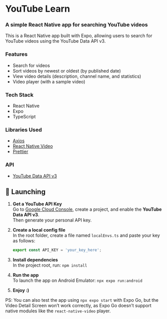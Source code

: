 # YouTube Learn

### A simple React Native app for searching YouTube videos

This is a React Native app built with Expo, allowing users to search for YouTube videos using the YouTube Data API v3.

### Features
- Search for videos
- Sort videos by newest or oldest (by published date)
- View video details (description, channel name, and statistics)
- Video player (with a sample video)


### Tech Stack
- React Native
- Expo
- TypeScript


### Libraries Used
- [Axios](https://axios-http.com/docs/intro)
- [React Native Video](https://docs.thewidlarzgroup.com/react-native-video)
- [Prettier](https://prettier.io/docs/configuration)


### API
- [YouTube Data API v3](https://developers.google.com/youtube/v3/docs)


## 🚀 Launching

1. **Get a YouTube API Key**  
   Go to [Google Cloud Console](https://console.cloud.google.com/welcome), create a project, and enable the **YouTube Data API v3**.  
   Then generate your personal API key.

2. **Create a local config file**  
   In the root folder, create a file named `localEnvs.ts` and paste your key as follows:

   ```ts
   export const API_KEY = 'your_key_here';

3. **Install dependencies**  
   In the project root, run:
   ```npm install```

5. **Run the app**  
   To launch the app on Android Emulator:
   ```npx expo run:android```

7. **Enjoy :)**  

PS: You can also test the app using ```npx expo start``` with Expo Go, but the Video Detail Screen won’t work correctly, as Expo Go doesn’t support native modules like the ```react-native-video``` player.

